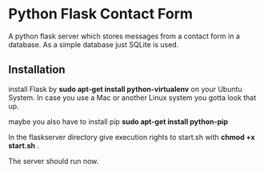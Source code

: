 # Python Flask Contact Form 

A python flask server which stores messages from a contact form in a database.
As a simple database just SQLite is used.

## Installation

install Flask by  **sudo apt-get install python-virtualenv** on your Ubuntu System.
In case you use a Mac or another Linux system you gotta look that up.

maybe you also have to install pip **sudo apt-get install python-pip**

In the flaskserver directory give execution rights to start.sh with
**chmod +x start.sh** . 

The server should run now.  